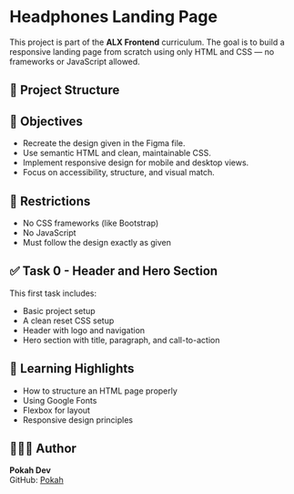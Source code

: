 # Headphones Landing Page

This project is part of the **ALX Frontend** curriculum. The goal is to build a responsive landing page from scratch using only HTML and CSS — no frameworks or JavaScript allowed.

## 📁 Project Structure

## 🎯 Objectives

- Recreate the design given in the Figma file.
- Use semantic HTML and clean, maintainable CSS.
- Implement responsive design for mobile and desktop views.
- Focus on accessibility, structure, and visual match.

## 🚫 Restrictions

- No CSS frameworks (like Bootstrap)
- No JavaScript
- Must follow the design exactly as given

## ✅ Task 0 - Header and Hero Section

This first task includes:

- Basic project setup
- A clean reset CSS setup
- Header with logo and navigation
- Hero section with title, paragraph, and call-to-action

## 🧠 Learning Highlights

- How to structure an HTML page properly
- Using Google Fonts
- Flexbox for layout
- Responsive design principles

## 👩🏽‍💻 Author

**Pokah Dev**  
GitHub: [Pokah](https://github.com/Pokah1)
